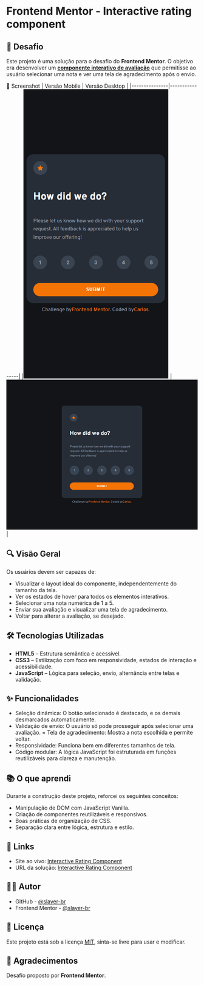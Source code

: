# Frontend Mentor - Interactive rating component

## 🎯 Desafio
Este projeto é uma solução para o desafio do **Frontend Mentor**. O objetivo era desenvolver um <a href="https://www.frontendmentor.io/challenges/interactive-rating-component-koxpeBUmI" target="_blank" rel="noopener noreferrer">**componente interativo de avaliação**</a> que permitisse ao usuário selecionar uma nota e ver uma tela de agradecimento após o envio.

📸 Screenshot
| Versão Mobile | Versão Desktop |
|---------------|----------------|
|![Mobile](./assets/images/interactive-rating-mobile.gif) | ![Desktop](./assets/images/interactive-rating-desktop.gif)|

## 🔍 Visão Geral
Os usuários devem ser capazes de:
- Visualizar o layout ideal do componente, independentemente do tamanho da tela.
- Ver os estados de hover para todos os elementos interativos.
- Selecionar uma nota numérica de 1 a 5.
- Enviar sua avaliação e visualizar uma tela de agradecimento.
- Voltar para alterar a avaliação, se desejado.

## 🛠️ Tecnologias Utilizadas
- **HTML5** – Estrutura semântica e acessível.
- **CSS3** – Estilização com foco em responsividade, estados de interação e acessibilidade.
- **JavaScript** – Lógica para seleção, envio, alternância entre telas e validação.


## ✨ Funcionalidades
- Seleção dinâmica: O botão selecionado é destacado, e os demais desmarcados automaticamente.
- Validação de envio: O usuário só pode prosseguir após selecionar uma avaliação.
= Tela de agradecimento: Mostra a nota escolhida e permite voltar.
- Responsividade: Funciona bem em diferentes tamanhos de tela.
- Código modular: A lógica JavaScript foi estruturada em funções reutilizáveis para clareza e manutenção.

## 📚 O que aprendi
Durante a construção deste projeto, reforcei os seguintes conceitos:
- Manipulação de DOM com JavaScript Vanilla.
- Criação de componentes reutilizáveis e responsivos.
- Boas práticas de organização de CSS.
- Separação clara entre lógica, estrutura e estilo.

## 🔗 Links
- Site ao vivo: <a href="https://slayer-br.github.io/interactive-rating/" target="_blank" rel="noopener noreferrer">Interactive Rating Component</a>
- URL da solução: <a href="https://github.com/slayer-br/interactive-rating" target="_blank" rel="noopener noreferrer">Interactive Rating Component</a>

## 👨‍💻 Autor
- GitHub - <a href="https://github.com/slayer-br" target="_blank" rel="noopener noreferrer">@slayer-br</a>
- Frontend Mentor - <a href="https://www.frontendmentor.io/profile/slayer-br" target="_blank" rel="noopener noreferrer">@slayer-br</a>

## 📝 Licença
Este projeto está sob a licença [MIT](LICENSE), sinta-se livre para usar e modificar.

## 🙌 Agradecimentos
Desafio proposto por **Frontend Mentor**.